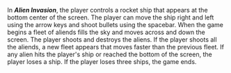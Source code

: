 In ***Alien Invasion***, the player controls a rocket ship that appears at the bottom center of the screen. The player can move the ship right and left using the arrow keys and shoot bullets using the spacebar. When the game begins a fleet of aliends fills the sky and moves across and down the screen. The player shoots and destroys the aliens. If the player shoots all the aliends, a new fleet appears that moves faster than the previous fleet. If any alien hits the player's ship or reached the bottom of the screen, the player loses a ship. If the player loses three ships, the game ends.